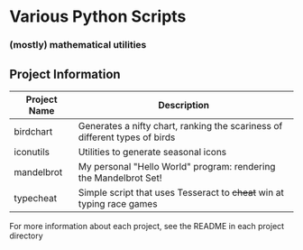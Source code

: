 # Various Python Scripts
### (mostly) mathematical utilities

## Project Information
| Project Name | Description |
| ------------ | ----------- |
| birdchart | Generates a nifty chart, ranking the scariness of different types of birds |
| iconutils | Utilities to generate seasonal icons |
| mandelbrot | My personal "Hello World" program: rendering the Mandelbrot Set! |
| typecheat | Simple script that uses Tesseract to ~~cheat~~ win at typing race games |

For more information about each project, see the README in each project directory